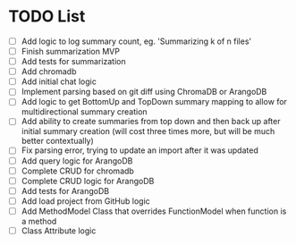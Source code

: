 # TODO List

-   [ ] Add logic to log summary count, eg. 'Summarizing k of n files'
-   [ ] Finish summarization MVP
-   [ ] Add tests for summarization
-   [ ] Add chromadb
-   [ ] Add initial chat logic
-   [ ] Implement parsing based on git diff using ChromaDB or ArangoDB
-   [ ] Add logic to get BottomUp and TopDown summary mapping to allow for multidirectional summary creation
-   [ ] Add ability to create summaries from top down and then back up after initial summary creation (will cost three times more, but will be much better contextually)
-   [ ] Fix parsing error, trying to update an import after it was updated
-   [ ] Add query logic for ArangoDB
-   [ ] Complete CRUD for chromadb
-   [ ] Complete CRUD logic for ArangoDB
-   [ ] Add tests for ArangoDB
-   [ ] Add load project from GitHub logic
-   [ ] Add MethodModel Class that overrides FunctionModel when function is a method
-   [ ] Class Attribute logic
